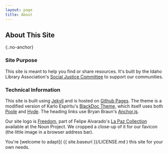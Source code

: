 ```yaml
---
layout: page
title: About
---
```


## About This Site  
{:.no-anchor}

### Site Purpose  

This site is meant to help you find or share resources. It's built by the Idaho Library Association's [Social Justice Committee](http://www.idaholibraries.org/social_justice_committee) to support our communities.  

### Technical Information  

This site is built using [Jekyll](https://jekyllrb.com) and is hosted on [Github Pages](https://pages.github.com). The theme is a modified version of Karlo Espiritu's [BlackDoc Theme](https://github.com/karloespiritu/BlackDoc), which itself uses both [Poole](http://getpoole.com) and [Hyde](https://hyde.getpoole.com). The heading links use Bryan Braun's [Anchor.js](https://www.bryanbraun.com/anchorjs/). 

Our site logo is [Freedom](https://thenounproject.com/visuadio/collection/la-paz/?i=1029373), part of Felipe Alvarado's [La Paz Collection](https://thenounproject.com/visuadio/collection/la-paz/) available at the Noun Project. We cropped a close-up of it for our favicon (the little image in a browser address bar). 

You're [welcome to adapt]( {{ site.baseurl }}/LICENSE.md ) this site for your own needs.  